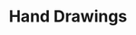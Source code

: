 ---
layout: project
image-in-tile: false
nav-menu: false
permalink: "projects/hand-drawings.html"
images:
    - assets/images/fulls/01.jpg
    - assets/images/fulls/02.jpg
    - assets/images/fulls/03.jpg
    - assets/images/fulls/04.jpg
    - assets/images/fulls/05.jpg
thumbnail: assets/images/thumbs/08.jpg
title: Hand Drawings
---